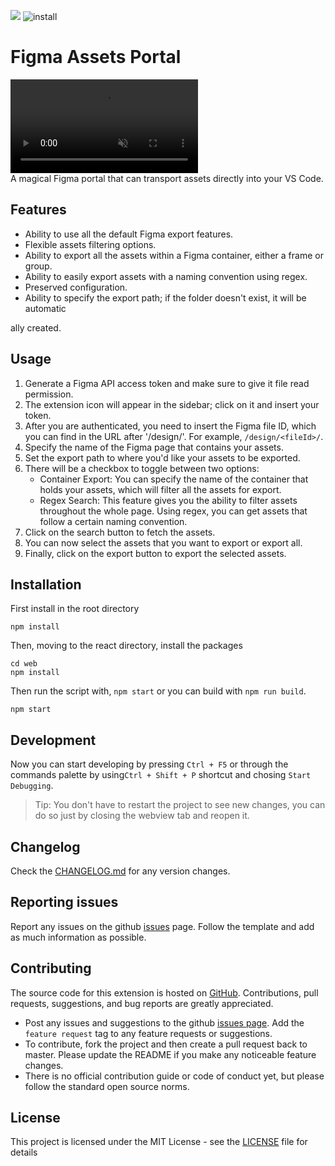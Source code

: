 [![](https://img.shields.io/visual-studio-marketplace/v/everkers.assets-portal-figma)](https://marketplace.visualstudio.com/items?itemName=everkers.assets-portal-figma) ![install](https://img.shields.io/visual-studio-marketplace/i/everkers.assets-portal-figma)

# Figma Assets Portal
<div><video controls src="https://github.com/Everkers/FigmaAssetsPortal/assets/44750827/ce257229-ac3d-4ba2-a41a-d2f710ff1ba0
" muted="false"></video></div>
A magical Figma portal that can transport assets directly into your VS Code.

## Features




- Ability to use all the default Figma export features.
- Flexible assets filtering options.
- Ability to export all the assets within a Figma container, either a frame or group.
- Ability to easily export assets with a naming convention using regex.
- Preserved configuration.
- Ability to specify the export path; if the folder doesn't exist, it will be automatic


ally created.

## Usage

1. Generate a Figma API access token and make sure to give it file read permission.
2. The extension icon will appear in the sidebar; click on it and insert your token.
3. After you are authenticated, you need to insert the Figma file ID, which you can find in the URL after '/design/'. For example, `/design/<fileId>/`.
4. Specify the name of the Figma page that contains your assets.
5. Set the export path to where you'd like your assets to be exported.
6. There will be a checkbox to toggle between two options:
   - Container Export: You can specify the name of the container that holds your assets, which will filter all the assets for export.
   - Regex Search: This feature gives you the ability to filter assets throughout the whole page. Using regex, you can get assets that follow a certain naming convention.
7. Click on the search button to fetch the assets.
8. You can now select the assets that you want to export or export all.
9. Finally, click on the export button to export the selected assets.

## Installation

First install in the root directory

```
npm install
```

Then, moving to the react directory, install the packages

```
cd web
npm install
```

Then run the script with, `npm start` or you can build with `npm run build`.

```
npm start
```

## Development

Now you can start developing by pressing `Ctrl + F5` or through the commands palette by using`Ctrl + Shift + P` shortcut and chosing `Start Debugging`.

> Tip: You don't have to restart the project to see new changes, you can do so just by closing the webview tab and reopen it.

## Changelog

Check the [CHANGELOG.md](CHANGELOG.md) for any version changes.

## Reporting issues

Report any issues on the github [issues](https://github.com/Everkers/FigmaAssetsPortal/issues) page. Follow the template and add as much information as possible.

## Contributing

The source code for this extension is hosted on [GitHub](https://github.com/Everkers/FigmaAssetsPortal). Contributions, pull requests, suggestions, and bug reports are greatly appreciated.

- Post any issues and suggestions to the github [issues page](https://github.com/Everkers/FigmaAssetsPortal/issues). Add the `feature request` tag to any feature requests or suggestions.
- To contribute, fork the project and then create a pull request back to master. Please update the README if you make any noticeable feature changes.
- There is no official contribution guide or code of conduct yet, but please follow the standard open source norms.

## License

This project is licensed under the MIT License - see the [LICENSE](LICENSE) file for details
